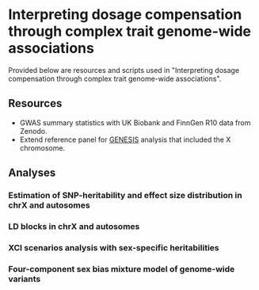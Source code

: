# Interpreting dosage compensation through complex trait genome-wide associations

Provided below are resources and scripts used in "Interpreting dosage compensation through complex trait genome-wide associations".

## Resources

+ GWAS summary statistics with UK Biobank and FinnGen R10 data from Zenodo.
+ Extend reference panel for [GENESIS](https://github.com/yandorazhang/GENESIS) analysis that included the X chromosome.

## Analyses

### Estimation of SNP-heritability and effect size distribution in chrX and autosomes

### LD blocks in chrX and autosomes

### XCI scenarios analysis with sex-specific heritabilities

### Four-component sex bias mixture model of genome-wide variants
